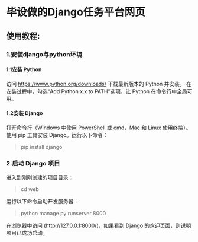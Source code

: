 # 毕设做的Django任务平台网页  


## 使用教程:  

### 1.安装django与python环境  

#### 1.1安装 Python  

访问 https://www.python.org/downloads/ 下载最新版本的 Python 并安装。
在安装过程中，勾选“Add Python x.x to PATH”选项，让 Python 在命令行中全局可用。  

#### 1.2安装 Django  

打开命令行（Windows 中使用 PowerShell 或 cmd，Mac 和 Linux 使用终端）。
使用 pip 工具安装 Django。运行以下命令：  

>pip install django
### 2.启动 Django 项目
进入到刚刚创建的项目目录：  

>cd web

运行以下命令启动开发服务器：  

>python manage.py runserver 8000

在浏览器中访问 (http://127.0.0.1:8000/)，如果看到 Django 的欢迎页面，则说明项目已成功启动。  
